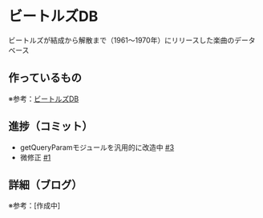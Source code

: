 # ビートルズDB

ビートルズが結成から解散まで（1961〜1970年）にリリースした楽曲のデータベース

## 作っているもの

※参考：[ビートルズDB](https://beatles-db.vercel.app/)

## 進捗（コミット）

- getQueryParamモジュールを汎用的に改造中 [#3](https://github.com/ryo-i/beatles-db/issues/3)
- 微修正 [#1](https://github.com/ryo-i/beatles-db/issues/1)

## 詳細（ブログ）

※参考：[作成中]